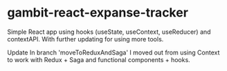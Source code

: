 # gambit-react-expanse-tracker
Simple React app using hooks (useState, useContext, useReducer) and contextAPI. With further updating for using more tools.

Update
In branch 'moveToReduxAndSaga' I moved out from using Context to work with Redux + Saga and functional components + hooks.
